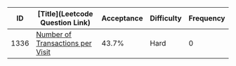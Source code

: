 |ID|[Title](Leetcode Question Link)|Acceptance|Difficulty|Frequency|
|----|-----|----|---|---|
|1336|[Number of Transactions per Visit]( https://leetcode.com/problems/number-of-transactions-per-visit)|43.7%|Hard|0|

